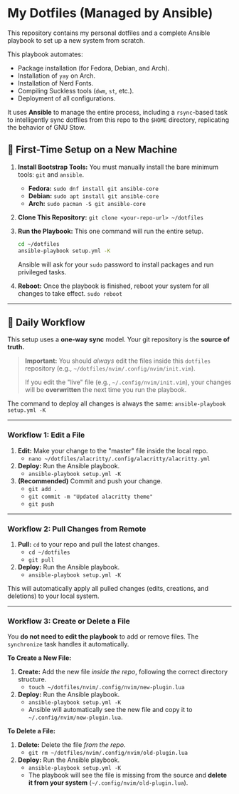 # My Dotfiles (Managed by Ansible)

This repository contains my personal dotfiles and a complete Ansible playbook to set up a new system from scratch.

This playbook automates:

  * Package installation (for Fedora, Debian, and Arch).
  * Installation of `yay` on Arch.
  * Installation of Nerd Fonts.
  * Compiling Suckless tools (`dwm`, `st`, etc.).
  * Deployment of all configurations.

It uses **Ansible** to manage the entire process, including a `rsync`-based task to intelligently sync dotfiles from this repo to the `$HOME` directory, replicating the behavior of GNU Stow.

## 🚀 First-Time Setup on a New Machine

1.  **Install Bootstrap Tools:**
    You must manually install the bare minimum tools: `git` and `ansible`.

      * **Fedora:** `sudo dnf install git ansible-core`
      * **Debian:** `sudo apt install git ansible-core`
      * **Arch:** `sudo pacman -S git ansible-core`

2.  **Clone This Repository:**
    `git clone <your-repo-url> ~/dotfiles`

3.  **Run the Playbook:**
    This one command will run the entire setup.

    ```bash
    cd ~/dotfiles
    ansible-playbook setup.yml -K
    ```

    Ansible will ask for your `sudo` password to install packages and run privileged tasks.

4.  **Reboot:**
    Once the playbook is finished, reboot your system for all changes to take effect.
    `sudo reboot`

-----

## 🔁 Daily Workflow

This setup uses a **one-way sync** model. Your git repository is the **source of truth.**

> **Important:** You should *always* edit the files inside this `dotfiles` repository (e.g., `~/dotfiles/nvim/.config/nvim/init.vim`).
>
> If you edit the "live" file (e.g., `~/.config/nvim/init.vim`), your changes will be **overwritten** the next time you run the playbook.

The command to deploy all changes is always the same:
`ansible-playbook setup.yml -K`

-----

### Workflow 1: Edit a File

1.  **Edit:** Make your change to the "master" file inside the local repo.
      * `nano ~/dotfiles/alacritty/.config/alacritty/alacritty.yml`
2.  **Deploy:** Run the Ansible playbook.
      * `ansible-playbook setup.yml -K`
3.  **(Recommended)** Commit and push your change.
      * `git add .`
      * `git commit -m "Updated alacritty theme"`
      * `git push`

-----

### Workflow 2: Pull Changes from Remote

1.  **Pull:** `cd` to your repo and pull the latest changes.
      * `cd ~/dotfiles`
      * `git pull`
2.  **Deploy:** Run the Ansible playbook.
      * `ansible-playbook setup.yml -K`

This will automatically apply all pulled changes (edits, creations, and deletions) to your local system.

-----

### Workflow 3: Create or Delete a File

You **do not need to edit the playbook** to add or remove files. The `synchronize` task handles it automatically.

**To Create a New File:**

1.  **Create:** Add the new file *inside the repo*, following the correct directory structure.
      * `touch ~/dotfiles/nvim/.config/nvim/new-plugin.lua`
2.  **Deploy:** Run the Ansible playbook.
      * `ansible-playbook setup.yml -K`
      * Ansible will automatically see the new file and copy it to `~/.config/nvim/new-plugin.lua`.

**To Delete a File:**

1.  **Delete:** Delete the file *from the repo*.
      * `git rm ~/dotfiles/nvim/.config/nvim/old-plugin.lua`
2.  **Deploy:** Run the Ansible playbook.
      * `ansible-playbook setup.yml -K`
      * The playbook will see the file is missing from the source and **delete it from your system** (`~/.config/nvim/old-plugin.lua`).

